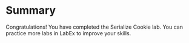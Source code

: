 # Summary

Congratulations! You have completed the Serialize Cookie lab. You can practice more labs in LabEx to improve your skills.
